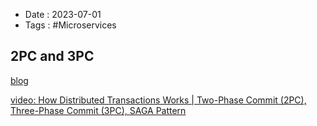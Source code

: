 - Date : 2023-07-01
- Tags : #Microservices

## 2PC and 3PC

[blog](https://alibaba-cloud.medium.com/tech-insights-two-phase-commit-protocol-for-distributed-transactions-ff7080eefe00)

[video: How Distributed Transactions Works | Two-Phase Commit (2PC), Three-Phase Commit (3PC), SAGA Pattern](https://www.youtube.com/watch?v=ET_DnJgfplY)


